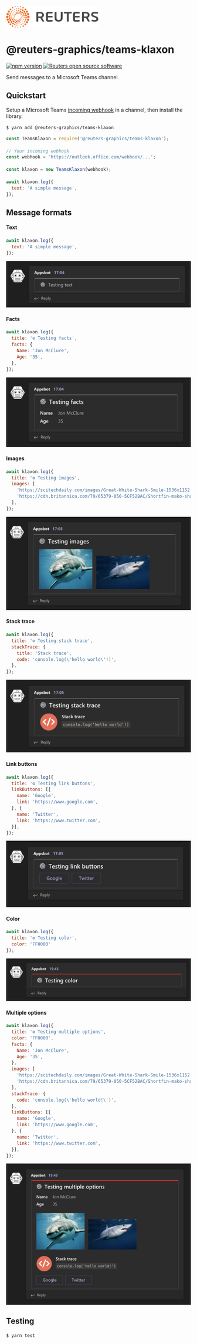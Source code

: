 ![](badge.svg)

# @reuters-graphics/teams-klaxon

[![npm version](https://badge.fury.io/js/%40reuters-graphics%2Fteams-klaxon.svg)](https://badge.fury.io/js/%40reuters-graphics%2Fteams-klaxon) [![Reuters open source software](https://badgen.net/badge/Reuters/open%20source/?color=ff8000)](https://github.com/reuters-graphics/)

Send messages to a Microsoft Teams channel.

## Quickstart

Setup a Microsoft Teams [incoming webhook](https://docs.microsoft.com/en-us/microsoftteams/platform/webhooks-and-connectors/how-to/add-incoming-webhook) in a channel, then install the library.

```
$ yarn add @reuters-graphics/teams-klaxon
```

```javascript
const TeamsKlaxon = require('@reuters-graphics/teams-klaxon');

// Your incoming webhook
const webhook = 'https://outlook.office.com/webhook/...';

const klaxon = new TeamsKlaxon(webhook);

await klaxon.log({
  text: 'A simple message',
});
```
## Message formats

#### Text

```javascript
await klaxon.log({
  text: 'A simple message',
});
```

![](./images/text.png)

#### Facts

```javascript
await klaxon.log({
  title: '⚙️ Testing facts',
  facts: {
    Name: 'Jon McClure',
    Age: '35',
  },
});
```

![](./images/facts.png)

#### Images

```javascript
await klaxon.log({
  title: '⚙️ Testing images',
  images: [
    'https://scitechdaily.com/images/Great-White-Shark-Smile-1536x1152.jpg',
    'https://cdn.britannica.com/79/65379-050-5CF52BAC/Shortfin-mako-shark-seas.jpg',
  ],
});
```

![](./images/images.png)

#### Stack trace

```javascript
await klaxon.log({
  title: '⚙️ Testing stack trace',
  stackTrace: {
    title: 'Stack trace',
    code: 'console.log(\'hello world\'!)',
  },
});
```

![](./images/stack-trace.png)

#### Link buttons

```javascript
await klaxon.log({
  title: '⚙️ Testing link buttons',
  linkButtons: [{
    name: 'Google',
    link: 'https://www.google.com',
  }, {
    name: 'Twitter',
    link: 'https://www.twitter.com',
  }],
});
```

![](./images/link-buttons.png)

#### Color

```javascript
await klaxon.log({
  title: '⚙️ Testing color',
  color: 'FF0000'
});
```

![](./images/color.png)

#### Multiple options


```javascript
await klaxon.log({
  title: '⚙️ Testing multiple options',
  color: 'FF0000',
  facts: {
    Name: 'Jon McClure',
    Age: '35',
  },
  images: [
    'https://scitechdaily.com/images/Great-White-Shark-Smile-1536x1152.jpg',
    'https://cdn.britannica.com/79/65379-050-5CF52BAC/Shortfin-mako-shark-seas.jpg',
  ],
  stackTrace: {
    code: 'console.log(\'hello world!\')',
  },
  linkButtons: [{
    name: 'Google',
    link: 'https://www.google.com',
  }, {
    name: 'Twitter',
    link: 'https://www.twitter.com',
  }],
});
```

![](./images/multiple.png)

## Testing

```
$ yarn test
```
